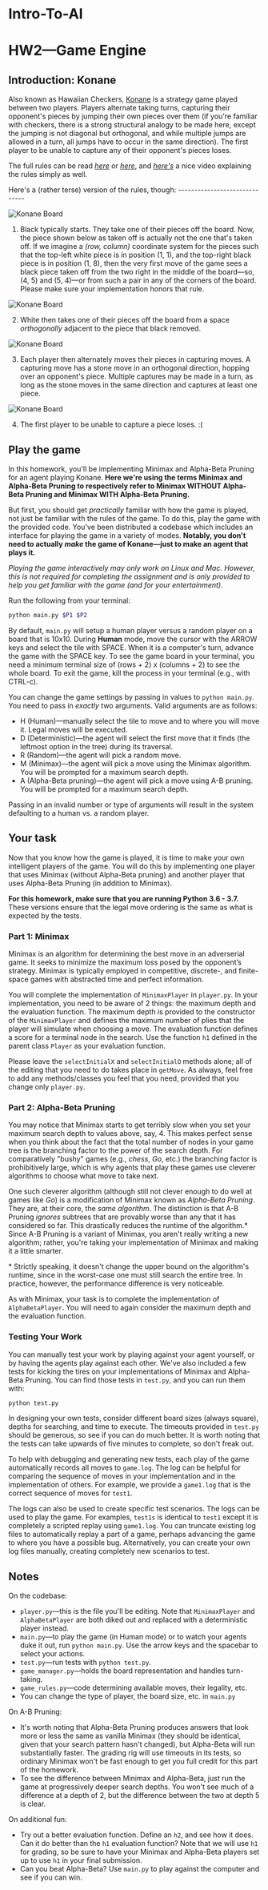 # Intro-To-AI
# HW2—Game Engine


## Introduction: Konane

Also known as Hawaiian Checkers, [Konane](https://en.wikipedia.org/wiki/Konane) is a strategy game played between two
players. Players alternate taking turns, capturing their opponent's pieces by jumping their own pieces over them (if 
you're familiar with checkers, there is a strong structural analogy to be made here, except the jumping is not diagonal but orthogonal, and while multiple jumps are allowed in a turn, all jumps have to occur in the same direction). The first player to be unable to
capture any of their opponent's pieces loses.

The full rules can be read *[here](https://en.wikipedia.org/wiki/Konane#Rules_and_gameplay)* or
*[here](http://www.konanebrothers.com/How-to-Play.html)*, and *[here's](https://www.youtube.com/watch?v=09AAT29uaGE)* a nice video explaining the rules simply as well.

Here's a (rather terse) version of the rules, though: ------------------------------


![Konane Board](pictures/board.jpg "Board")

1. Black typically starts. They take one of their pieces off the board. Now, the piece shown below as taken off is actually not the one that's taken off. If we imagine a _(row, column)_ coordinate system for the pieces such that the top-left white piece is in position (1, 1), and the top-right black piece is in position (1, 8), then the very first move of the game sees a black piece taken off from the two right in the middle of the board—so, (4, 5) and (5, 4)—or from such a pair in any of the corners of the board. Please make sure your implementation honors that rule.

![Konane Board](pictures/initial.jpg "Board")

2. White then takes one of their pieces off the board from a space _orthogonally_ adjacent to the piece that black
removed.

![Konane Board](pictures/jump.jpg "Board")

3. Each player then alternately moves their pieces in capturing moves. A capturing move has a stone move in an
orthogonal direction, hopping over an opponent's piece. Multiple captures may be made in a turn, as long as the stone
moves in the same direction and captures at least one piece.

![Konane Board](pictures/nomoves.jpg "Board")

4. The first player to be unable to capture a piece loses. :(

## Play the game

In this homework, you'll be implementing Minimax and Alpha-Beta Pruning for an agent playing Konane. **Here we're using the terms Minimax and Alpha-Beta Pruning to respectively refer to Minimax WITHOUT Alpha-Beta Pruning and Minimax WITH Alpha-Beta Pruning.**

But first, you should get _practically_ familiar with how the game is played, not just be familiar with the rules of the game. To do this, play the game with the provided code. You've been distributed a codebase which includes an interface for playing the game in a variety of modes.
**Notably, you don't need to actually _make_ the game of Konane—just to make an agent that plays it.**

_Playing the game interactively may only work on Linux and Mac.  However, this is not required for completing the assignment and is only provided to help you get familiar with the game (and for your entertainment)._

Run the following from your terminal:
```bash
python main.py $P1 $P2
```

By default, `main.py` will setup a human player versus a random player on a board that is 10x10. During **Human** mode, move the cursor with the ARROW keys and select the tile with SPACE. When it is a computer's turn, advance the game with the SPACE key. To see the game board in your terminal, you need a minimum terminal size of (rows + 2) x (columns + 2) to see the whole board. To exit the game, kill the process in your terminal (e.g., with CTRL-c).

You can change the game settings by passing in values to `python main.py`. You need to pass in _exactly_ two arguments. Valid arguments are as follows:

* H (Human)—manually select the tile to move and to where you will move it. Legal moves will be executed.
* D (Deterministic)—the agent will select the first move that it finds (the leftmost option in the tree) during its 
traversal.
* R (Random)—the agent will pick a random move.
* M (Minimax)—the agent will pick a move using the Minimax algorithm. You will be prompted for a maximum search depth.
* A (Alpha-Beta pruning)—the agent will pick a move using A-B pruning. You will be prompted for a maximum search depth.

Passing in an invalid number or type of arguments will result in the system defaulting to a human vs. a random player.

## Your task

Now that you know how the game is played, it is time to make your own intelligent players of the game.  You will do this by implementing one player that uses Minimax (without Alpha-Beta pruning) and another player that uses Alpha-Beta Pruning (in addition to Minimax).

__For this homework, make sure that you are running Python 3.6 - 3.7.__ These versions ensure that the legal move ordering is the same as what is expected by the tests.

### Part 1: Minimax

Minimax is an algorithm for determining the best move in an adverserial game. It seeks to minimize the maximum loss posed by the opponent’s strategy. Minimax is typically employed in competitive, discrete-, and finite-space games with abstracted time and perfect information.

You will complete the implementation of `MinimaxPlayer` in `player.py`. In your implementation, you need to be aware of 2 things: the maximum depth and the evaluation function. The maximum depth is provided to the constructor of the `MinimaxPlayer` and defines the maximum number of plies that the player will simulate when choosing a move. The evaluation function defines a score for a terminal node in the search. Use the function `h1` defined in the parent class `Player` as your evaluation function.

Please leave the `selectInitialX` and `selectInitialO` methods alone; all of the editing that you need to do takes place in `getMove`. As always, feel free to add any methods/classes you feel that you need, provided that you change only `player.py`.


### Part 2: Alpha-Beta Pruning

You may notice that Minimax starts to get terribly slow when you set your maximum search depth to values above, say, 4.
This makes perfect sense when you think about the fact that the total number of nodes in your game tree is the branching
factor to the power of the search depth. For comparatively "bushy" games (e.g., _chess_, _Go_, etc.) the branching
factor is prohibitively large, which is why agents that play these games use cleverer algorithms to choose what move to
take next.

One such cleverer algorithm (although still not clever enough to do well at games like _Go_) is a modification of
Minimax known as _Alpha-Beta Pruning_. They are, at their core, the _same algorithm_. The distinction is that A-B Pruning
_ignores_ subtrees that are provably worse than any that it has considered so far. This drastically reduces the runtime
of the algorithm.\* Since A-B Pruning is a variant of Minimax, you aren't really writing a new algorithm; rather, you're
taking your implementation of Minimax and making it a little smarter.

\* Strictly speaking, it doesn't change the upper bound on the algorithm's runtime, since in the worst-case one must
still search the entire tree. In practice, however, the performance difference is very noticeable.

As with Minimax, your task is to complete the implementation of `AlphaBetaPlayer`. You will need to again consider the maximum depth and the evaluation function.


### Testing Your Work

You can manually test your work by playing against your agent yourself, or by having the agents play against each other.
We've also included a few tests for kicking the tires on your implementations of Minimax and Alpha-Beta Pruning. You can
find those tests in `test.py`, and you can run them with:
```bash
python test.py
```

In designing your own tests, consider different board sizes (always square), depths for searching, and time to execute. The timeouts provided in `test.py` should be generous, so see if you can do much better. It is worth noting that the tests can take upwards of five minutes to complete, so don't freak out.


To help with debugging and generating new tests, each play of the game automatically records all moves to `game.log`. The log can be helpful for comparing the sequence of moves in your implementation and in the implementation of others. For example, we provide a `game1.log` that is the correct sequence of moves for `test1`.

The logs can also be used to create specific test scenarios. The logs can be used to play the game. For examples, `test1s` is identical to `test1` except it is completely a scripted replay using `game1.log`. You can truncate existing log files to automatically replay a part of a game, perhaps advancing the game to where you have a possible bug. Alternatively, you can create your own log files manually, creating completely new scenarios to test.


## Notes

On the codebase:

* `player.py`—this is the file you'll be editing. Note that `MinimaxPlayer` and `AlphaBetaPlayer` are both diked out and
replaced with a deterministic player instead.
* `main.py`—to play the game (in Human mode) or to watch your agents duke it out, run `python main.py`. Use the arrow 
keys and the spacebar to select your actions.
* `test.py`—run tests with `python test.py`.
* `game_manager.py`—holds the board representation and handles turn-taking.
* `game_rules.py`—code determining available moves, their legality, etc.
* You can change the type of player, the board size, etc. in `main.py`



On A-B Pruning:

* It's worth noting that Alpha-Beta Pruning produces answers that look more or less the same as vanilla Minimax (they should be
identical, given that your search pattern hasn't changed), but Alpha-Beta will run substantially faster. The grading rig
will use timeouts in its tests, so ordinary Minimax won't be fast enough to get you full credit for this part of the
homework.
* To see the difference between Minimax and Alpha-Beta, just run the game at progressively deeper search depths. You
won't see much of a difference at a depth of 2, but the difference between the two at depth 5 is clear.


On additional fun:

* Try out a better evaluation function. Define an `h2`, and see how it does. Can it do better than the `h1` evaluation function? Note that we will use `h1` for grading, so be sure to have your Minimax and Alpha-Beta players set up to use `h1` in your final submission.
* Can you beat Alpha-Beta? Use `main.py` to play against the computer and see if you can win.

